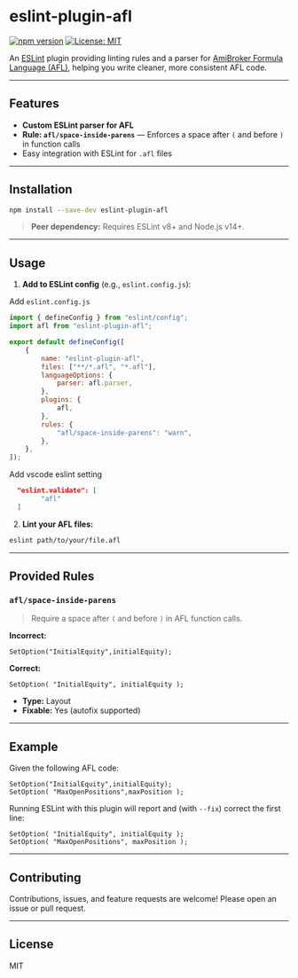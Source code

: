 # eslint-plugin-afl

[![npm version](https://img.shields.io/npm/v/eslint-plugin-afl.svg)](https://www.npmjs.com/package/eslint-plugin-afl)
[![License: MIT](https://img.shields.io/badge/License-MIT-yellow.svg)](LICENSE)

An [ESLint](https://eslint.org/) plugin providing linting rules and a parser for [AmiBroker Formula Language (AFL)](https://www.amibroker.com/guide/afl/), helping you write cleaner, more consistent AFL code.

---

## Features

- **Custom ESLint parser for AFL**
- **Rule: `afl/space-inside-parens`** — Enforces a space after `(` and before `)` in function calls
- Easy integration with ESLint for `.afl` files

---

## Installation

```sh
npm install --save-dev eslint-plugin-afl
```

> **Peer dependency:** Requires ESLint v8+ and Node.js v14+.

---

## Usage

1. **Add to ESLint config** (e.g., `eslint.config.js`):

Add `eslint.config.js`

```js
import { defineConfig } from "eslint/config";
import afl from "eslint-plugin-afl";

export default defineConfig([
    {
        name: "eslint-plugin-afl",
        files: ["**/*.afl", "*.afl"],
        languageOptions: {
            parser: afl.parser,
        },
        plugins: {
            afl,
        },
        rules: {
            "afl/space-inside-parens": "warn",
        },
    },
]);
```

Add vscode eslint setting

```json
  "eslint.validate": [
        "afl"
  ]
```

2. **Lint your AFL files:**

```sh
eslint path/to/your/file.afl
```

---

## Provided Rules

### `afl/space-inside-parens`

> Require a space after `(` and before `)` in AFL function calls.

**Incorrect:**

```afl
SetOption("InitialEquity",initialEquity);
```

**Correct:**

```afl
SetOption( "InitialEquity", initialEquity );
```

- **Type:** Layout
- **Fixable:** Yes (autofix supported)

---

## Example

Given the following AFL code:

```afl
SetOption("InitialEquity",initialEquity);
SetOption( "MaxOpenPositions",maxPosition );
```

Running ESLint with this plugin will report and (with `--fix`) correct the first line:

```afl
SetOption( "InitialEquity", initialEquity );
SetOption( "MaxOpenPositions", maxPosition );
```

---

## Contributing

Contributions, issues, and feature requests are welcome! Please open an issue or pull request.

---

## License

MIT
